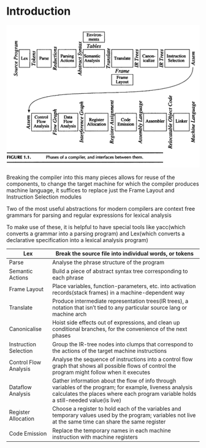 # Introduction

![Untitled](Introduction%207e0795a71b5648d491a46e4e1d98c32b/Untitled.png)

Breaking the compiler into this many pieces allows for reuse of the components, to change the target machine for which the compiler produces machine language, it suffices to replace just the Frame Layout and Instruction Selection modules

Two of the most useful abstractions for modern compilers are context free grammars for parsing and regular expressions for lexical analysis

To make use of these, it is helpful to have special tools like yacc(which converts a grammar into a parsing program) and Lex(which converts a declarative specification into a lexical analysis program)

| Lex | Break the source file into individual words, or tokens |
| --- | --- |
| Parse | Analyse the phrase structure of the program |
| Semantic Actions | Build a piece of abstract syntax tree corresponding to each phrase |
| Frame Layout | Place variables, function-parameters, etc. into activation records(stack frames) in a machine-dependent way |
| Translate | Produce intermediate representation trees(IR trees), a notation that isn’t tied to any particular source lang or machine arch |
| Canonicalise | Hoist side effects out of expressions, and clean up conditional branches, for the convenience of the next phases |
| Instruction Selection | Group the IR-tree nodes into clumps that correspond to the actions of the target machine instructions |
| Control Flow Analysis | Analyse the sequence of instructions into a control flow graph that shows all possible flows of control the program might follow when it executes |
| Dataflow Analysis | Gather information about the flow of info through variables of the program; for example, liveness analysis calculates the places where each program variable holds a still-needed value(is live) |
| Register Allocation | Choose a register to hold each of the variables and temporary values used by the program; variables not live at the same time can share the same register |
| Code Emission | Replace the temporary names in each machine instruction with machine registers |